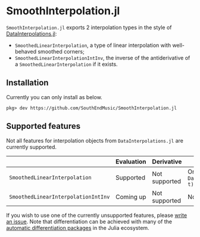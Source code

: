 # SmoothInterpolation.jl

`SmoothInterpolation.jl` exports 2 interpolation types in the style of [DataInterpolations.jl](https://github.com/SciML/DataInterpolations.jl):

- `SmoothedLinearInterpolation`, a type of linear interpolation with well-behaved smoothed corners;
- `SmoothedLinearInterpolationIntInv`, the inverse of the antiderivative of a `SmoothedLinearInterpolation` if it exists.

## Installation

Currently you can only install as below.

```
pkg> dev https://github.com/SouthEndMusic/SmoothInterpolation.jl
```

## Supported features

Not all features for interpolation objects from `DataInterpolations.jl` are currently supported.

|                                     | Evaluation | Derivative    | Integration                                |
| ----------------------------------- | ---------- | ------------- | ------------------------------------------ |
| `SmoothedLinearInterpolation`       | Supported  | Not supported | Only `DataInterpolations.integral(itp, t)` |
| `SmoothedLinearInterpolationIntInv` | Coming up  | Not supported | Not supported                              |

If you wish to use one of the currently unsupported features, please [write an issue](https://github.com/SouthEndMusic/SmoothInterpolation.jl/issues). Note that differentiation can be achieved with many of the [automatic differentiation packages](https://juliadiff.org/#the_big_list) in the Julia ecosystem.